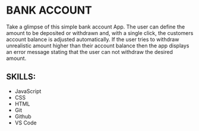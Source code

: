 # BANK ACCOUNT
Take a glimpse of this simple bank account App. The user can define the amount to be deposited or withdrawn and, with a single click, the customers account balance is adjusted automatically. If the user tries to withdraw unrealistic amount higher than their account balance then the app displays an error message stating that the user can not withdraw the desired amount.

## SKILLS: 
- JavaScript 
- CSS
- HTML
- Git
- Github
- VS Code